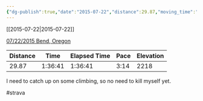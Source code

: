 ```yaml
---
{"dg-publish":true,"date":"2015-07-22","distance":29.87,"moving_time":"1:36:41","elapsed_time":"1:36:41","pace":"3:14","total_elevation_gain":2218,"url":"https://www.strava.com/activities/352048556","permalink":"/01-personal/strava/2015-07-22-07-22-2015-bend-oregon/","dgPassFrontmatter":true}
---
```



[[2015-07-22\|2015-07-22]]

[07/22/2015 Bend, Oregon](https://www.strava.com/activities/352048556)

| Distance | Time    | Elapsed Time | Pace | Elevation |
| -------- | ------- | ------------ | ---- | --------- |
| 29.87    | 1:36:41 | 1:36:41      | 3:14 | 2218      |


I need to catch up on some climbing, so no need to kill myself yet.

#strava

